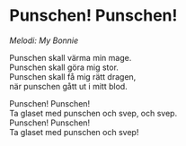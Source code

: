 # Punschen! Punschen!

_Melodi: My Bonnie_

Punschen skall värma min mage.  
Punschen skall göra mig stor.  
Punschen skall få mig rätt dragen,  
när punschen gått ut i mitt blod.

Punschen! Punschen!  
Ta glaset med punschen och svep, och svep.  
Punschen! Punschen!  
Ta glaset med punschen och svep!
